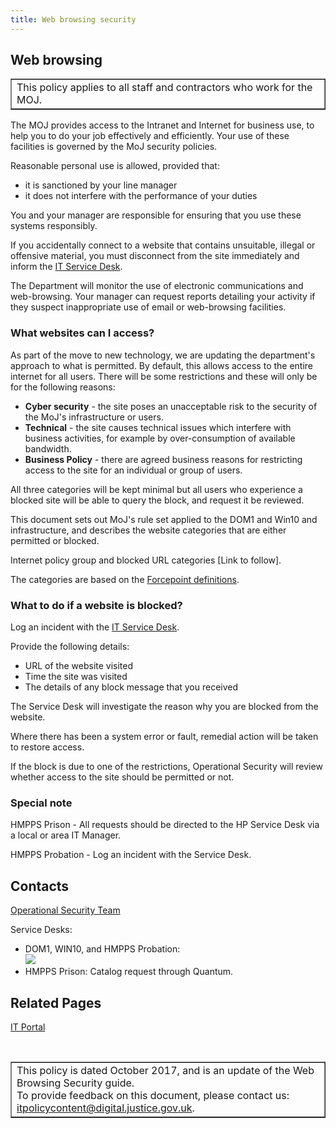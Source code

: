 ```yaml
---
title: Web browsing security
---
```


## Web browsing

<table border='1'>
<tr valign='top'>
<td>This policy applies to all staff and contractors who work for the MOJ.</td>
</tr>
</table>

The MOJ provides access to the Intranet and Internet for business use, to help you to do your job effectively and efficiently. Your use of these facilities is governed by the MoJ security policies.

Reasonable personal use is allowed, provided that:

- it is sanctioned by your line manager
- it does not interfere with the performance of your duties

You and your manager are responsible for ensuring that you use these systems responsibly.

If you accidentally connect to a website that contains unsuitable, illegal or offensive material, you must disconnect from the site immediately and inform the [IT Service Desk](mailto:ITservicedesk@justice.gsi.gov.uk).

The Department will monitor the use of electronic communications and web-browsing. Your manager can request reports detailing your activity if they suspect inappropriate use of email or web-browsing facilities.

### What websites can I access?

As part of the move to new technology, we are updating the department's approach to what is permitted. By default, this allows access to the entire internet for all users. There will be some restrictions and these will only be for the following reasons:

- **Cyber security** - the site poses an unacceptable risk to the security of the MoJ's infrastructure or users.
- **Technical** - the site causes technical issues which interfere with business activities, for example by over-consumption of available bandwidth.
- **Business Policy** - there are agreed business reasons for restricting access to the site for an individual or group of users.

All three categories will be kept minimal but all users who experience a blocked site will be able to query the block, and request it be reviewed.

This document sets out MoJ's rule set applied to the DOM1 and Win10 and infrastructure, and describes the website categories that are either permitted or blocked.

Internet policy group and blocked URL categories [Link to follow].

The categories are based on the [Forcepoint definitions](https://www.forcepoint.com/master-database-url-categories).

### What to do if a website is blocked?

Log an incident with the [IT Service Desk](mailto:itservicedesk@justice.gsi.gov.uk).

Provide the following details:

- URL of the website visited
- Time the site was visited
- The details of any block message that you received

The Service Desk will investigate the reason why you are blocked from the website.

Where there has been a system error or fault, remedial action will be taken to restore access.

If the block is due to one of the restrictions, Operational Security will review whether access to the site should be permitted or not.

### Special note

HMPPS Prison - All requests should be directed to the HP Service Desk via a local or area IT Manager.

HMPPS Probation - Log an incident with the Service Desk.

## Contacts

[Operational Security Team](mailto:OperationalSecurityTeam@justice.gsi.gov.uk)

Service Desks:

<ul>
<li>DOM1, WIN10, and HMPPS Probation:<br/><img src="https://intranet.justice.gov.uk/app/uploads/2017/12/74015bc20bb1c38fb4249c4ef6d3cfed.gif">&nbsp;</li>
<li>HMPPS Prison: Catalog request through Quantum.</li>
</ul>

## Related Pages

[IT Portal](https://intranet.justice.gov.uk/guidance-and-support/it-services/it-portal/)

<p>&nbsp;</p>

<table border='1'>
<tr valign='top'>
<td>This policy is dated October 2017, and is an update of the Web Browsing Security guide.<br/>
To provide feedback on this document, please contact us: <a href="mailto:itpolicycontent@digital.justice.gov.uk?subject=web-browsing-security">itpolicycontent@digital.justice.gov.uk</a>.</td>
</tr>
</table>
